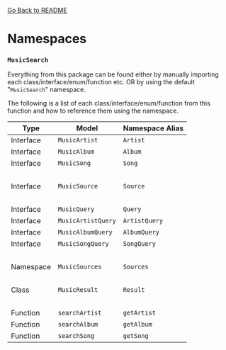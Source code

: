 [Go Back to README](../README.md)

# Namespaces

### `MusicSearch`

Everything from this package can be found either by manually importing each class/interface/enum/function etc. OR by using the default "`MusicSearch`" namespace.

The following is a list of each class/interface/enum/function from this function and how to reference them using the namespace.

| Type      | Model              | Namespace Alias |
| --------- | ------------------ | --------------- |
| Interface | `MusicArtist`      | `Artist`        |
| Interface | `MusicAlbum`       | `Album`         |
| Interface | `MusicSong`        | `Song`          |
| <br>      |                    |                 |
| Interface | `MusicSource`      | `Source`        |
| <br>      |                    |                 |
| Interface | `MusicQuery`       | `Query`         |
| Interface | `MusicArtistQuery` | `ArtistQuery`   |
| Interface | `MusicAlbumQuery`  | `AlbumQuery`    |
| Interface | `MusicSongQuery`   | `SongQuery`     |
| <br>      |                    |                 |
| Namespace | `MusicSources`     | `Sources`       |
| <br>      |                    |                 |
| Class     | `MusicResult`      | `Result`        |
| <br>      |                    |                 |
| Function  | `searchArtist`     | `getArtist`     |
| Function  | `searchAlbum`      | `getAlbum`      |
| Function  | `searchSong`       | `getSong`       |
